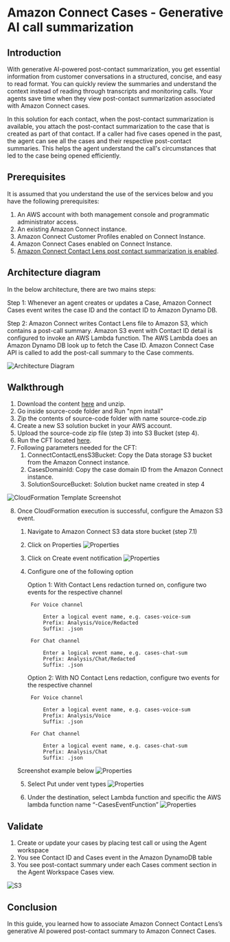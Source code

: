 # Amazon Connect Cases - Generative AI call summarization

## Introduction

With generative AI-powered post-contact summarization, you get essential information from customer conversations in a structured, concise, and easy to read format. You can quickly review the summaries and understand the context instead of reading through transcripts and monitoring calls. Your agents save time when they view post-contact summarization associated with Amazon Connect cases.

In this solution for each contact, when the post-contact summarization is available, you attach the post-contact summarization to the case that is created as part of that contact. If a caller had five cases opened in the past, the agent can see all the cases and their respective post-contact summaries. This helps the agent understand the call's circumstances that led to the case being opened efficiently.

## Prerequisites
It is assumed that you understand the use of the services below and you have the following prerequisites:
1. An AWS account with both management console and programmatic administrator access.
2. An existing Amazon Connect instance.
3. Amazon Connect Customer Profiles enabled on Connect Instance.
4. Amazon Connect Cases enabled on Connect Instance. 
5. [Amazon Connect Contact Lens post contact summarization is enabled](https://docs.aws.amazon.com/connect/latest/adminguide/view-generative-ai-contact-summaries.html).

## Architecture diagram 

In the below architecture, there are two mains steps:

Step 1: Whenever an agent creates or updates a Case, Amazon Connect Cases event writes the case ID and the contact ID to Amazon Dynamo DB. 

Step 2: Amazon Connect writes Contact Lens file to Amazon S3, which contains a post-call summary. Amazon S3 event with Contact ID detail is configured to invoke an AWS Lambda function. The AWS Lambda does an Amazon Dynamo DB look up to fetch the Case ID. Amazon Connect Case API is called to add the post-call summary to the Case comments.

![Architecture Diagram](images/cases-with-contact-lens-genai-summary.png?raw=true)

## Walkthrough

1.  Download the content [here](https://github.com/aws-samples/cases-with-contact-lens-genai-summary/archive/refs/heads/main.zip) and unzip.
2.  Go inside source-code folder and Run "npm install"
3.  Zip the contents of source-code folder with name source-code.zip
4.	Create a new S3 solution bucket in your AWS account.
5.	Upload the source-code zip file (step 3) into S3 Bucket (step 4).
6.	Run the CFT located [here](cft/cases-with-contact-lens-genai-summary-cft.yaml).
7.	Following parameters needed for the CFT:
    1.	ConnectContactLensS3Bucket: Copy the Data storage S3 bucket from the Amazon Connect instance.
    2.	CasesDomainId: Copy the case domain ID from the Amazon Connect instance.
    3.	SolutionSourceBucket: Solution bucket name created in step 4

![CloudFormation Template Screenshot](images/cft-screenshot2.png?raw=true)

8.	Once CloudFormation execution is successful, configure the Amazon S3 event.
    1. Navigate to Amazon Connect S3 data store bucket (step 7.1)

    2. Click on Properties
![Properties](images/b-s3Bucket.png?raw=true)

    3. Click on Create event notification
![Properties](images/c-event.png?raw=true)

    4. Configure one of the following option
       
         Option 1: With Contact Lens redaction turned on, configure two events for the respective channel
           
            For Voice channel
           
                Enter a logical event name, e.g. cases-voice-sum
                Prefix: Analysis/Voice/Redacted
                Suffix: .json
           
            For Chat channel
           
                Enter a logical event name, e.g. cases-chat-sum
                Prefix: Analysis/Chat/Redacted
                Suffix: .json
       Option 2: With NO Contact Lens redaction, configure two events for the respective channel
           
            For Voice channel
           
                Enter a logical event name, e.g. cases-voice-sum
                Prefix: Analysis/Voice
                Suffix: .json
           
            For Chat channel
           
                Enter a logical event name, e.g. cases-chat-sum
                Prefix: Analysis/Chat
                Suffix: .json
           
    Screenshot example below
![Properties](images/d-eventname.png?raw=true)

    5. Select Put under vent types
![Properties](images/e-eventtype.png?raw=true)

    6. Under the destination, select Lambda function and specific the AWS lambda function name “<stackname>-CasesEventFunction”
![Properties](images/f-destination.png?raw=true)

## Validate
1. Create or update your cases by placing test call or using the Agent workspace
2. You see Contact ID and Cases event in the Amazon DynamoDB table
3. You see post-contact summary under each Cases comment section in the Agent Workspace Cases view.

![S3 ](images/validate.png?raw=true)

## Conclusion
In this guide, you learned how to associate Amazon Connect Contact Lens’s generative AI powered post-contact summary to Amazon Connect Cases.
